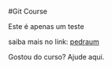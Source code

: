 #Git Course

Este é apenas um teste

saiba mais no link: [pedraum](https://google.com.br)

Gostou do curso? Ajude aqui.
